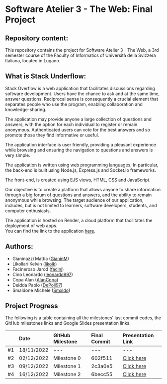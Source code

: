 # Software Atelier 3 - The Web: Final Project


## Repository content:
This repository contains the project for Software Atelier 3 - The Web, a 3rd semester course of the Faculty of Informatics of Università della Svizzera Italiana, located in Lugano.


## What is Stack Underflow:
Stack Overflow is a web application that facilitates discussions regarding software development. Users have the chance to ask and at the same time, answer questions. Reciprocal sense is consequently a crucial element that separates people who use the program, enabling collaboration and knowledge-sharing.

The application may provide anyone a large collection of questions and answers, with the option for each individual to register or remain anonymous. Authenticated users can vote for the best answers and so promote those they find informative or useful.

The application interface is user friendly, providing a pleasant experience while browsing and ensuring the navigation to questions and answers is very simple.

The application is written using web programming languages;
In particular, the back-end is built using Node.js, Express.js and Socket.io frameworks. 

The front-end, is created using EJS views, HTML, CSS and JavaScript.

Our objective is to create a platform that allows anyone to share information through a big forum of questions and answers, and the ability to remain anonymous while browsing. The target audience of our application, includes, but is not limited to learners, software developers, students, and computer enthusiasts.

The application is hosted on Render, a cloud platform that facilitates the deployment of web apps.\
You can find the link to the application [here](https://stack-underflow.onrender.com).


## Authors:
- Gianinazzi Mattia ([GianinM](https://github.com/GianinM))
- Likollari Kelvin ([likolk](https://github.com/likolk))
- Facineroso Jarod ([facinj](https://github.com/facinj))
- Cino Leonardo ([leonardo997](https://github.com/leonardo997))
- Copa Alan ([AlanCopa](https://github.com/AlanCopa))
- Deidda Paolo ([DePoli97](https://github.com/DePoli97))
- Smaldone Michele ([Smxldo](https://github.com/Smxldo))

## Project Progress

The following is a table containing all the milestones' last commit codes, the GitHub milestones links and Google Slides presentation links.

|    | Date       | GitHub Milestone      | Final Commit         | Presentation Link              |
| -- | :--------- | :-------------------- | :------------------- | :----------------------------- |
| #1 | 18/11/2022 | ---                   | ---                  | ---                            |
| #2 | 02/12/2022 | Milestone 0                  | 602f511              | [Click here](https://github.com/GianinM/USI_StackUnderflow/blob/main/Presentations/Milestone0.pdf)
| #3 | 09/12/2022 | Milestone 1                  | 2c3a0e5                  |    [Click here](https://github.com/GianinM/USI_StackUnderflow/blob/main/Presentations/Milestone1.pdf)                  |
| #4 | 16/12/2022 | Milestone 2                  | 6becc55                 | [Click here](https://github.com/GianinM/USI_StackUnderflow/blob/main/Presentations/Milestone2.pdf)                        |
